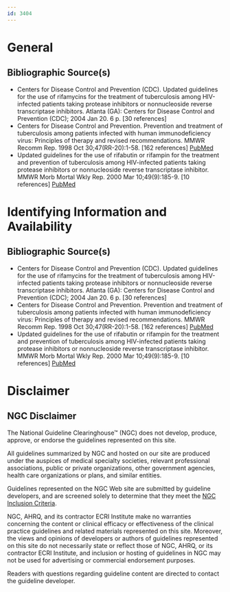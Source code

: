 ```yaml
---
id: 3404
---
```


# General

## Bibliographic Source(s)

- Centers for Disease Control and Prevention (CDC). Updated guidelines for the use of rifamycins for the treatment of tuberculosis among HIV-infected patients taking protease inhibitors or nonnucleoside reverse transcriptase inhibitors. Atlanta (GA): Centers for Disease Control and Prevention (CDC); 2004 Jan 20. 6 p. [30 references]
- Centers for Disease Control and Prevention. Prevention and treatment of tuberculosis among patients infected with human immunodeficiency virus: Principles of therapy and revised recommendations. MMWR Recomm Rep. 1998 Oct 30;47(RR-20):1-58. [162 references] [ PubMed ](http://www.ncbi.nlm.nih.gov/entrez/query.fcgi?cmd=Retrieve&db=pubmed&dopt=Abstract&list_uids=9809743)
- Updated guidelines for the use of rifabutin or rifampin for the treatment and prevention of tuberculosis among HIV-infected patients taking protease inhibitors or nonnucleoside reverse transcriptase inhibitor. MMWR Morb Mortal Wkly Rep. 2000 Mar 10;49(9):185-9. [10 references] [ PubMed ](http://www.ncbi.nlm.nih.gov/entrez/query.fcgi?cmd=Retrieve&db=pubmed&dopt=Abstract&list_uids=11795500)

# Identifying Information and Availability

## Bibliographic Source(s)

- Centers for Disease Control and Prevention (CDC). Updated guidelines for the use of rifamycins for the treatment of tuberculosis among HIV-infected patients taking protease inhibitors or nonnucleoside reverse transcriptase inhibitors. Atlanta (GA): Centers for Disease Control and Prevention (CDC); 2004 Jan 20. 6 p. [30 references]
- Centers for Disease Control and Prevention. Prevention and treatment of tuberculosis among patients infected with human immunodeficiency virus: Principles of therapy and revised recommendations. MMWR Recomm Rep. 1998 Oct 30;47(RR-20):1-58. [162 references] [ PubMed ](http://www.ncbi.nlm.nih.gov/entrez/query.fcgi?cmd=Retrieve&db=pubmed&dopt=Abstract&list_uids=9809743)
- Updated guidelines for the use of rifabutin or rifampin for the treatment and prevention of tuberculosis among HIV-infected patients taking protease inhibitors or nonnucleoside reverse transcriptase inhibitor. MMWR Morb Mortal Wkly Rep. 2000 Mar 10;49(9):185-9. [10 references] [ PubMed ](http://www.ncbi.nlm.nih.gov/entrez/query.fcgi?cmd=Retrieve&db=pubmed&dopt=Abstract&list_uids=11795500)

# Disclaimer

## NGC Disclaimer

The National Guideline Clearinghouse™ (NGC) does not develop, produce, approve, or endorse the guidelines represented on this site.

All guidelines summarized by NGC and hosted on our site are produced under the auspices of medical specialty societies, relevant professional associations, public or private organizations, other government agencies, health care organizations or plans, and similar entities.

Guidelines represented on the NGC Web site are submitted by guideline developers, and are screened solely to determine that they meet the [NGC Inclusion Criteria](/help-and-about/summaries/inclusion-criteria).

NGC, AHRQ, and its contractor ECRI Institute make no warranties concerning the content or clinical efficacy or effectiveness of the clinical practice guidelines and related materials represented on this site. Moreover, the views and opinions of developers or authors of guidelines represented on this site do not necessarily state or reflect those of NGC, AHRQ, or its contractor ECRI Institute, and inclusion or hosting of guidelines in NGC may not be used for advertising or commercial endorsement purposes.

Readers with questions regarding guideline content are directed to contact the guideline developer.

